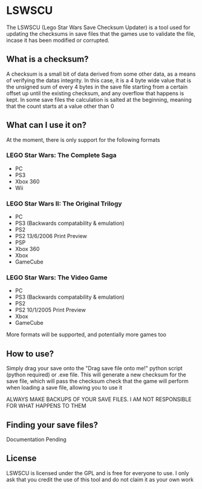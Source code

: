 # LSWSCU

The LSWSCU (Lego Star Wars Save Checksum Updater) is a tool used for updating the checksums in save files that the games use to validate the file, incase it has been modified or corrupted.  

## What is a checksum?

A checksum is a small bit of data derived from some other data, as a means of verifying the datas integrity. In this case, it is a 4 byte wide value that is the unsigned sum of every 4 bytes in the save file starting from a certain offset up until the existing checksum, and any overflow that happens is kept. In some save files the calculation is salted at the beginning, meaning that the count starts at a value other than 0

## What can I use it on?

At the moment, there is only support for the following formats

### LEGO Star Wars: The Complete Saga
- PC
- PS3
- Xbox 360
- Wii

### LEGO Star Wars II: The Original Trilogy
- PC
- PS3 (Backwards compatability & emulation)
- PS2
- PS2 13/6/2006 Print Preview
- PSP
- Xbox 360
- Xbox
- GameCube

### LEGO Star Wars: The Video Game 
- PC
- PS3 (Backwards compatability & emulation)
- PS2
- PS2 10/1/2005 Print Preview
- Xbox
- GameCube

More formats will be supported, and potentially more games too

## How to use?

Simply drag your save onto the "Drag save file onto me!" python script (python required) or .exe file. This will generate a new checksum for the save file, which will pass the checksum check that the game will perform when loading a save file, allowing you to use it

ALWAYS MAKE BACKUPS OF YOUR SAVE FILES. I AM NOT RESPONSIBLE FOR WHAT HAPPENS TO THEM

## Finding your save files?

Documentation Pending

## License

LSWSCU is licensed under the GPL and is free for everyone to use. I only ask that you credit the use of this tool and do not claim it as your own work
